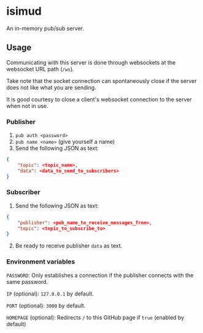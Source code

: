 # isimud

An in-memory pub/sub server.

## Usage

Communicating with this server is done through websockets at the websocket URL path (`/ws`).

Take note that the socket connection can spontaneously close if the server does not like what you are sending.

It is good courtesy to close a client's websocket connection to the server when not in use.

### Publisher

1. `pub auth <password>`
2. `pub name <name>` (give yourself a name)
3. Send the following JSON as text:

```json
{
    "topic": <topic_name>,
    "data": <data_to_send_to_subscribers>
}
```

### Subscriber

1. Send the following JSON as text:

```json
{
    "publisher": <pub_name_to_receive_messages_from>,
    "topic": <topic_to_subscribe_to>
}
```

2. Be ready to receive publisher `data` as text.

### Environment variables

`PASSWORD`: Only establishes a connection if the publisher connects with the same password.

`IP` (optional): `127.0.0.1` by default.

`PORT` (optional): `3000` by default.

`HOMEPAGE` (optional): Redirects `/` to this GitHub page if `true` (enabled by default)
